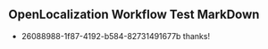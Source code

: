 ## OpenLocalization Workflow Test MarkDown
* 26088988-1f87-4192-b584-82731491677b thanks!

<!--HONumber=Jul16_HO5-->


